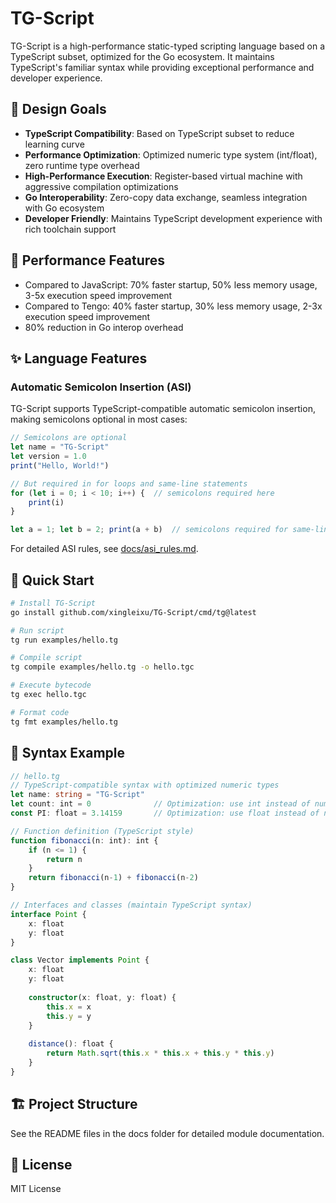 # TG-Script

TG-Script is a high-performance static-typed scripting language based on a TypeScript subset, optimized for the Go ecosystem. It maintains TypeScript's familiar syntax while providing exceptional performance and developer experience.

## 🎯 Design Goals

- **TypeScript Compatibility**: Based on TypeScript subset to reduce learning curve
- **Performance Optimization**: Optimized numeric type system (int/float), zero runtime type overhead
- **High-Performance Execution**: Register-based virtual machine with aggressive compilation optimizations
- **Go Interoperability**: Zero-copy data exchange, seamless integration with Go ecosystem
- **Developer Friendly**: Maintains TypeScript development experience with rich toolchain support

## 🚀 Performance Features

- Compared to JavaScript: 70% faster startup, 50% less memory usage, 3-5x execution speed improvement
- Compared to Tengo: 40% faster startup, 30% less memory usage, 2-3x execution speed improvement
- 80% reduction in Go interop overhead

## ✨ Language Features

### Automatic Semicolon Insertion (ASI)

TG-Script supports TypeScript-compatible automatic semicolon insertion, making semicolons optional in most cases:

```typescript
// Semicolons are optional
let name = "TG-Script"
let version = 1.0
print("Hello, World!")

// But required in for loops and same-line statements
for (let i = 0; i < 10; i++) {  // semicolons required here
    print(i)
}

let a = 1; let b = 2; print(a + b)  // semicolons required for same-line statements
```

For detailed ASI rules, see [docs/asi_rules.md](docs/asi_rules.md).

## 🚀 Quick Start

```bash
# Install TG-Script
go install github.com/xingleixu/TG-Script/cmd/tg@latest

# Run script
tg run examples/hello.tg

# Compile script
tg compile examples/hello.tg -o hello.tgc

# Execute bytecode
tg exec hello.tgc

# Format code
tg fmt examples/hello.tg
```

## 📖 Syntax Example

```typescript
// hello.tg
// TypeScript-compatible syntax with optimized numeric types
let name: string = "TG-Script"
let count: int = 0              // Optimization: use int instead of number
const PI: float = 3.14159       // Optimization: use float instead of number

// Function definition (TypeScript style)
function fibonacci(n: int): int {
    if (n <= 1) {
        return n
    }
    return fibonacci(n-1) + fibonacci(n-2)
}

// Interfaces and classes (maintain TypeScript syntax)
interface Point {
    x: float
    y: float
}

class Vector implements Point {
    x: float
    y: float
    
    constructor(x: float, y: float) {
        this.x = x
        this.y = y
    }
    
    distance(): float {
        return Math.sqrt(this.x * this.x + this.y * this.y)
    }
}
```

## 🏗 Project Structure

See the README files in the docs folder for detailed module documentation.

## 📄 License

MIT License